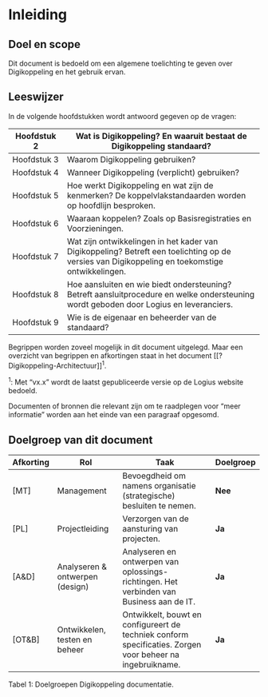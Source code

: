 # Inleiding
## Doel en scope

Dit document is bedoeld om een algemene toelichting te geven over Digikoppeling en het gebruik ervan.

## Leeswijzer

In de volgende hoofdstukken wordt antwoord gegeven op de vragen:

| Hoofdstuk 2 | Wat is Digikoppeling? En waaruit bestaat de Digikoppeling standaard? |
|---|---|
| Hoofdstuk&nbsp;3 | Waarom Digikoppeling gebruiken? |
| Hoofdstuk 4 | Wanneer Digikoppeling (verplicht) gebruiken? |
| Hoofdstuk 5 | Hoe werkt Digikoppeling en wat zijn de kenmerken? De koppelvlakstandaarden worden op hoofdlijn besproken. |
| Hoofdstuk 6 | Waaraan koppelen? Zoals op Basisregistraties en Voorzieningen. |
| Hoofdstuk 7 | Wat zijn ontwikkelingen in het kader van Digikoppeling? Betreft een toelichting op de versies van Digikoppeling en toekomstige ontwikkelingen. |
| Hoofdstuk 8 | Hoe aansluiten en wie biedt ondersteuning? Betreft aansluitprocedure en welke ondersteuning wordt geboden door Logius en leveranciers. |
| Hoofdstuk 9 | Wie is de eigenaar en beheerder van de standaard? |

Begrippen worden zoveel mogelijk in dit document uitgelegd. Maar een overzicht van begrippen en afkortingen staat in het document [[?Digikoppeling-Architectuur]]<sup>1</sup>.

<sup>1</sup>: Met “vx.x” wordt de laatst gepubliceerde versie op de Logius website bedoeld.

Documenten of bronnen die relevant zijn om te raadplegen voor “meer informatie” worden aan het einde van een paragraaf opgesomd.

## Doelgroep van dit document

| Afkorting | Rol | Taak | Doelgroep |
|---|---|---|---|
| [MT] | Management | Bevoegdheid om namens organisatie (strategische) besluiten te nemen. | **Nee** |
| [PL] | Projectleiding | Verzorgen van de aansturing van projecten. | **Ja** |
| [A&D] | Analyseren & ontwerpen (design) | Analyseren en ontwerpen van oplossings-richtingen. Het verbinden van Business aan de IT. | **Ja** |
| [OT&B] | Ontwikkelen, testen en beheer | Ontwikkelt, bouwt en configureert de techniek conform specificaties. Zorgen voor beheer na ingebruikname.  | **Ja** |

Tabel 1: Doelgroepen Digikoppeling documentatie.

